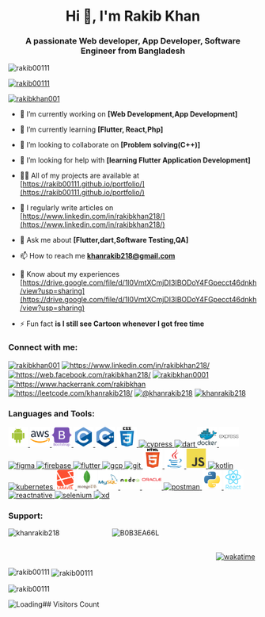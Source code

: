 <h1 align="center">Hi 👋, I'm Rakib Khan</h1>
<h3 align="center">A passionate Web developer, App Developer, Software Engineer from Bangladesh</h3>

<p align="left"> <img src="https://komarev.com/ghpvc/?username=rakib00111&label=Profile%20views&color=0e75b6&style=flat" alt="rakib00111" /> </p>

<p align="left"> <a href="https://github.com/ryo-ma/github-profile-trophy"><img src="https://github-profile-trophy.vercel.app/?username=rakib00111" alt="rakib00111" /></a> </p>

<p align="left"> <a href="https://twitter.com/rakibkhan001" target="blank"><img src="https://img.shields.io/twitter/follow/rakibkhan001?logo=twitter&style=for-the-badge" alt="rakibkhan001" /></a> </p>

- 🔭 I’m currently working on **[Web Development,App Development]**

- 🌱 I’m currently learning **[Flutter, React,Php]**

- 👯 I’m looking to collaborate on **[Problem solving(C++)]**

- 🤝 I’m looking for help with **[learning Flutter Application Development]**

- 👨‍💻 All of my projects are available at [https://rakib00111.github.io/portfolio/](https://rakib00111.github.io/portfolio/)

- 📝 I regularly write articles on [https://www.linkedin.com/in/rakibkhan218/](https://www.linkedin.com/in/rakibkhan218/)

- 💬 Ask me about **[Flutter,dart,Software Testing,QA]**

- 📫 How to reach me **khanrakib218@gmail.com**

- 📄 Know about my experiences [https://drive.google.com/file/d/1l0VmtXCmjDI3IBODoY4FGpecct46dnkh/view?usp=sharing](https://drive.google.com/file/d/1l0VmtXCmjDI3IBODoY4FGpecct46dnkh/view?usp=sharing)

- ⚡ Fun fact **is I still see Cartoon whenever I got free time**

<h3 align="left">Connect with me:</h3>
<p align="left">
<a href="https://twitter.com/rakibkhan001" target="blank"><img align="center" src="https://raw.githubusercontent.com/rahuldkjain/github-profile-readme-generator/master/src/images/icons/Social/twitter.svg" alt="rakibkhan001" height="30" width="40" /></a>
<a href="https://linkedin.com/in/https://www.linkedin.com/in/rakibkhan218/" target="blank"><img align="center" src="https://raw.githubusercontent.com/rahuldkjain/github-profile-readme-generator/master/src/images/icons/Social/linked-in-alt.svg" alt="https://www.linkedin.com/in/rakibkhan218/" height="30" width="40" /></a>
<a href="https://fb.com/https://web.facebook.com/rakibkhan218/" target="blank"><img align="center" src="https://raw.githubusercontent.com/rahuldkjain/github-profile-readme-generator/master/src/images/icons/Social/facebook.svg" alt="https://web.facebook.com/rakibkhan218/" height="30" width="40" /></a>
<a href="https://instagram.com/rakibkhan0001" target="blank"><img align="center" src="https://raw.githubusercontent.com/rahuldkjain/github-profile-readme-generator/master/src/images/icons/Social/instagram.svg" alt="rakibkhan0001" height="30" width="40" /></a>
<a href="https://www.hackerrank.com/https://www.hackerrank.com/rakibkhan" target="blank"><img align="center" src="https://raw.githubusercontent.com/rahuldkjain/github-profile-readme-generator/master/src/images/icons/Social/hackerrank.svg" alt="https://www.hackerrank.com/rakibkhan" height="30" width="40" /></a>
<a href="https://www.leetcode.com/khanrakib218/" target="blank"><img align="center" src="https://raw.githubusercontent.com/rahuldkjain/github-profile-readme-generator/master/src/images/icons/Social/leet-code.svg" alt="https://leetcode.com/khanrakib218/" height="30" width="40" /></a>
<a href="https://www.hackerearth.com/@khanrakib218" target="blank"><img align="center" src="https://raw.githubusercontent.com/rahuldkjain/github-profile-readme-generator/master/src/images/icons/Social/hackerearth.svg" alt="@khanrakib218" height="30" width="40" /></a>
<a href="https://auth.geeksforgeeks.org/user/khanrakib218" target="blank"><img align="center" src="https://raw.githubusercontent.com/rahuldkjain/github-profile-readme-generator/master/src/images/icons/Social/geeks-for-geeks.svg" alt="khanrakib218" height="30" width="40" /></a>
</p>

<h3 align="left">Languages and Tools:</h3>
<p align="left"> <a href="https://developer.android.com" target="_blank" rel="noreferrer"> <img src="https://raw.githubusercontent.com/devicons/devicon/master/icons/android/android-original-wordmark.svg" alt="android" width="40" height="40"/> </a> <a href="https://aws.amazon.com" target="_blank" rel="noreferrer"> <img src="https://raw.githubusercontent.com/devicons/devicon/master/icons/amazonwebservices/amazonwebservices-original-wordmark.svg" alt="aws" width="40" height="40"/> </a> <a href="https://getbootstrap.com" target="_blank" rel="noreferrer"> <img src="https://raw.githubusercontent.com/devicons/devicon/master/icons/bootstrap/bootstrap-plain-wordmark.svg" alt="bootstrap" width="40" height="40"/> </a> <a href="https://www.cprogramming.com/" target="_blank" rel="noreferrer"> <img src="https://raw.githubusercontent.com/devicons/devicon/master/icons/c/c-original.svg" alt="c" width="40" height="40"/> </a> <a href="https://www.w3schools.com/cpp/" target="_blank" rel="noreferrer"> <img src="https://raw.githubusercontent.com/devicons/devicon/master/icons/cplusplus/cplusplus-original.svg" alt="cplusplus" width="40" height="40"/> </a> <a href="https://www.w3schools.com/css/" target="_blank" rel="noreferrer"> <img src="https://raw.githubusercontent.com/devicons/devicon/master/icons/css3/css3-original-wordmark.svg" alt="css3" width="40" height="40"/> </a> <a href="https://www.cypress.io" target="_blank" rel="noreferrer"> <img src="https://raw.githubusercontent.com/simple-icons/simple-icons/6e46ec1fc23b60c8fd0d2f2ff46db82e16dbd75f/icons/cypress.svg" alt="cypress" width="40" height="40"/> </a> <a href="https://dart.dev" target="_blank" rel="noreferrer"> <img src="https://www.vectorlogo.zone/logos/dartlang/dartlang-icon.svg" alt="dart" width="40" height="40"/> </a> <a href="https://www.docker.com/" target="_blank" rel="noreferrer"> <img src="https://raw.githubusercontent.com/devicons/devicon/master/icons/docker/docker-original-wordmark.svg" alt="docker" width="40" height="40"/> </a> <a href="https://expressjs.com" target="_blank" rel="noreferrer"> <img src="https://raw.githubusercontent.com/devicons/devicon/master/icons/express/express-original-wordmark.svg" alt="express" width="40" height="40"/> </a> <a href="https://www.figma.com/" target="_blank" rel="noreferrer"> <img src="https://www.vectorlogo.zone/logos/figma/figma-icon.svg" alt="figma" width="40" height="40"/> </a> <a href="https://firebase.google.com/" target="_blank" rel="noreferrer"> <img src="https://www.vectorlogo.zone/logos/firebase/firebase-icon.svg" alt="firebase" width="40" height="40"/> </a> <a href="https://flutter.dev" target="_blank" rel="noreferrer"> <img src="https://www.vectorlogo.zone/logos/flutterio/flutterio-icon.svg" alt="flutter" width="40" height="40"/> </a> <a href="https://cloud.google.com" target="_blank" rel="noreferrer"> <img src="https://www.vectorlogo.zone/logos/google_cloud/google_cloud-icon.svg" alt="gcp" width="40" height="40"/> </a> <a href="https://git-scm.com/" target="_blank" rel="noreferrer"> <img src="https://www.vectorlogo.zone/logos/git-scm/git-scm-icon.svg" alt="git" width="40" height="40"/> </a> <a href="https://www.w3.org/html/" target="_blank" rel="noreferrer"> <img src="https://raw.githubusercontent.com/devicons/devicon/master/icons/html5/html5-original-wordmark.svg" alt="html5" width="40" height="40"/> </a> <a href="https://www.java.com" target="_blank" rel="noreferrer"> <img src="https://raw.githubusercontent.com/devicons/devicon/master/icons/java/java-original.svg" alt="java" width="40" height="40"/> </a> <a href="https://developer.mozilla.org/en-US/docs/Web/JavaScript" target="_blank" rel="noreferrer"> <img src="https://raw.githubusercontent.com/devicons/devicon/master/icons/javascript/javascript-original.svg" alt="javascript" width="40" height="40"/> </a> <a href="https://kotlinlang.org" target="_blank" rel="noreferrer"> <img src="https://www.vectorlogo.zone/logos/kotlinlang/kotlinlang-icon.svg" alt="kotlin" width="40" height="40"/> </a> <a href="https://kubernetes.io" target="_blank" rel="noreferrer"> <img src="https://www.vectorlogo.zone/logos/kubernetes/kubernetes-icon.svg" alt="kubernetes" width="40" height="40"/> </a> <a href="https://laravel.com/" target="_blank" rel="noreferrer"> <img src="https://raw.githubusercontent.com/devicons/devicon/master/icons/laravel/laravel-plain-wordmark.svg" alt="laravel" width="40" height="40"/> </a> <a href="https://www.mongodb.com/" target="_blank" rel="noreferrer"> <img src="https://raw.githubusercontent.com/devicons/devicon/master/icons/mongodb/mongodb-original-wordmark.svg" alt="mongodb" width="40" height="40"/> </a> <a href="https://www.mysql.com/" target="_blank" rel="noreferrer"> <img src="https://raw.githubusercontent.com/devicons/devicon/master/icons/mysql/mysql-original-wordmark.svg" alt="mysql" width="40" height="40"/> </a> <a href="https://nodejs.org" target="_blank" rel="noreferrer"> <img src="https://raw.githubusercontent.com/devicons/devicon/master/icons/nodejs/nodejs-original-wordmark.svg" alt="nodejs" width="40" height="40"/> </a> <a href="https://www.oracle.com/" target="_blank" rel="noreferrer"> <img src="https://raw.githubusercontent.com/devicons/devicon/master/icons/oracle/oracle-original.svg" alt="oracle" width="40" height="40"/> </a> <a href="https://postman.com" target="_blank" rel="noreferrer"> <img src="https://www.vectorlogo.zone/logos/getpostman/getpostman-icon.svg" alt="postman" width="40" height="40"/> </a> <a href="https://www.python.org" target="_blank" rel="noreferrer"> <img src="https://raw.githubusercontent.com/devicons/devicon/master/icons/python/python-original.svg" alt="python" width="40" height="40"/> </a> <a href="https://reactjs.org/" target="_blank" rel="noreferrer"> <img src="https://raw.githubusercontent.com/devicons/devicon/master/icons/react/react-original-wordmark.svg" alt="react" width="40" height="40"/> </a> <a href="https://reactnative.dev/" target="_blank" rel="noreferrer"> <img src="https://reactnative.dev/img/header_logo.svg" alt="reactnative" width="40" height="40"/> </a> <a href="https://www.selenium.dev" target="_blank" rel="noreferrer"> <img src="https://raw.githubusercontent.com/detain/svg-logos/780f25886640cef088af994181646db2f6b1a3f8/svg/selenium-logo.svg" alt="selenium" width="40" height="40"/> </a> <a href="https://www.adobe.com/products/xd.html" target="_blank" rel="noreferrer"> <img src="https://cdn.worldvectorlogo.com/logos/adobe-xd.svg" alt="xd" width="40" height="40"/> </a> </p>


<h3 align="left">Support:</h3>
<p><a href="https://www.buymeacoffee.com/khanrakib218"> <img align="left" src="https://cdn.buymeacoffee.com/buttons/v2/default-yellow.png" height="50" width="210" alt="khanrakib218" /></a><a href="https://ko-fi.com/B0B3EA66L"> <img align="left" src="https://cdn.ko-fi.com/cdn/kofi3.png?v=3" height="50" width="210" alt="B0B3EA66L" /></a></p><br><br>

[![wakatime](https://wakatime.com/badge/user/1be6b642-1a9e-4f43-8350-58bc10bf642c.svg)](https://wakatime.com/@1be6b642-1a9e-4f43-8350-58bc10bf642c)
<p><img align="left" src="https://github-readme-stats.vercel.app/api/top-langs?username=rakib00111&show_icons=true&locale=en&layout=compact" alt="rakib00111" /></p>

<p>&nbsp;<img align="center" src="https://github-readme-stats.vercel.app/api?username=rakib00111&show_icons=true&locale=en" alt="rakib00111" /></p>

<p><img align="center" src="https://github-readme-streak-stats.herokuapp.com/?user=rakib00111&" alt="rakib00111" /></p>
## Visitors Count

<img align="left" src = "https://profile-counter.glitch.me/Rakib00111/count.svg" alt ="Loading">

